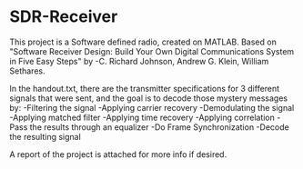 # SDR-Receiver

This project is a Software defined radio, created on MATLAB.
Based on "Software Receiver Design: Build Your Own Digital Communications System in Five Easy Steps"
by -C. Richard Johnson, Andrew G. Klein, William Sethares.

In the handout.txt, there are the transmitter specifications for 3 different signals that were sent,
and the goal is to decode those mystery messages by:
-Filtering the signal
-Applying carrier recovery
-Demodulating the signal
-Applying matched filter 
-Applying time recovery
-Applying correlation
-Pass the results through an equalizer
-Do Frame Synchronization
-Decode the resulting signal

A report of the project is attached for more info if desired.
